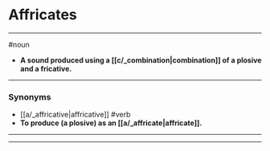 # Affricates
---
#noun
- **A sound produced using a [[c/_combination|combination]] of a plosive and a fricative.**
---
### Synonyms
- [[a/_affricative|affricative]]
#verb
- **To produce (a plosive) as an [[a/_affricate|affricate]].**
---
---

